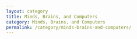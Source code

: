 ```yaml
---
layout: category
title: Minds, Brains, and Computers
category: Minds, Brains, and Computers
permalink: /category/minds-brains-and-computers/
---
```

